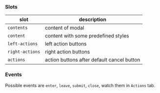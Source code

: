 ### Slots
|       slot        |         description                          |
|------------------ | ---------------------------------------------|
| `contents`        | content of modal                             |
| `content`         | content with some predefined styles          |
| `left-actions`    | left action buttons                          |
| `right-actions`   | right action buttons                         |
| `actions`         | action buttons after default cancel button   |


### Events

Possible events are `enter`, `leave`, `submit`, `close`, watch them in `Actions` tab.  